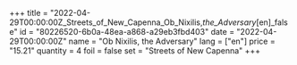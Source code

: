 +++
title = "2022-04-29T00:00:00Z_Streets_of_New_Capenna_Ob_Nixilis,_the_Adversary_[en]_false"
id = "80226520-6b0a-48ea-a868-a29eb3fbd403"
date = "2022-04-29T00:00:00Z"
name = "Ob Nixilis, the Adversary"
lang = ["en"]
price = "15.21"
quantity = 4
foil = false
set = "Streets of New Capenna"
+++
